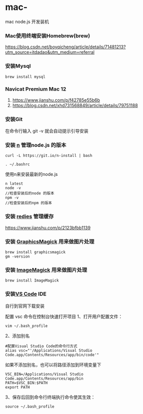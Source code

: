# mac-
mac node.js 开发装机


### Mac使用终端安装Homebrew(brew)
https://blog.csdn.net/boyqicheng/article/details/71481213?utm_source=itdadao&utm_medium=referral

### 安装Mysql
```
brew install mysql  
```

### Navicat Premium Mac 12 
1. https://www.jianshu.com/p/f42785e55b6b
2. https://blog.csdn.net/xhd731568849/article/details/79751188

### 安装Git 
在命令行输入 git -v 就会自动提示引导安装

### 安装 [n](https://github.com/tj/n) 管理node.js 的版本
```
curl -L https://git.io/n-install | bash

. ~/.bashrc
```
使用n来安装最新的node.js
```
n latest
node -v
//检查安装后的node 的版本
npm -v 
//检查安装后的npm 的版本
```

### 安装 [redies](https://redis.io) 管理缓存
https://www.jianshu.com/p/2123bfbb1139

### 安装 [GraphicsMagick](http://www.graphicsmagick.org/INSTALL-unix.html) 用来做图片处理
```
brew install graphicsmagick
gm -version
```

### 安装 [ImageMagick](https://www.imagemagick.org) 用来做图片处理
```
brew install ImageMagick
```

### 安装[VS Code](https://code.visualstudio.com) IDE
自行到官网下载安装

配置 vsc 命令在控制台快速打开项目
1、打开用户配置文件：
```
vim ~/.bash_profile
```
2、添加别名
```
#配置Visual Studio Code的命令行方式
alias vsc="'/Applications/Visual Studio Code.app/Contents/Resources/app/bin/code'"
```
如果不添加别名，也可以将路径添加到环境变量下
```
VSC_BIN=/Applications/Visual Studio Code.app/Contents/Resources/app/bin
PATH=$VSC_BIN:$PATH
export PATH
```
3、保存后回到命令行终端执行命令使其生效：
```
source ~/.bash_profile
```

